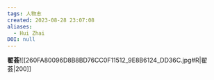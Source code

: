 ```yaml
---
tags: 人物志
created: 2023-08-28 23:07:08
aliases:
  - Hui Zhai
DOI: null
---
```


**翟荟**![[260FA80096D8B8BD76CC0F11512_9E8B6124_DD36C.jpg#R|翟荟|200]]

